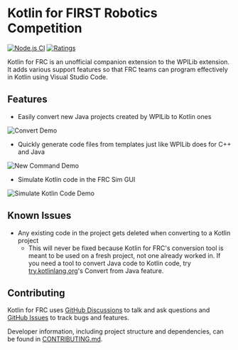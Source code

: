 # Kotlin for FIRST Robotics Competition

[![Node.js CI](https://github.com/zPaw/kotlin-for-frc/workflows/Node.js%20CI/badge.svg?branch=master&event=push)](https://github.com/zPaw/kotlin-for-frc/actions)
[![Ratings](https://vsmarketplacebadge.apphb.com/rating/brenek.kotlin-for-frc.svg)](https://marketplace.visualstudio.com/items?itemName=brenek.kotlin-for-frc)

Kotlin for FRC is an unofficial companion extension to the WPILib extension. It adds various support features so that FRC teams can program effectively in Kotlin using Visual Studio Code.

## Features

* Easily convert new Java projects created by WPILib to Kotlin ones

![Convert Demo](https://raw.githubusercontent.com/zPaw/kotlin-for-frc/master/images/convertDemo.gif)

* Quickly generate code files from templates just like WPILib does for C++ and Java

![New Command Demo](https://raw.githubusercontent.com/zPaw/kotlin-for-frc/master/images/newCommandDemo.gif)

* Simulate Kotlin code in the FRC Sim GUI

![Simulate Kotlin Code Demo](https://raw.githubusercontent.com/zPaw/kotlin-for-frc/master/images/simulateDemo.gif)

## Known Issues

* Any existing code in the project gets deleted when converting to a Kotlin project
  * This will never be fixed because Kotlin for FRC's conversion tool is meant to be used on a fresh project, not one already worked in. If you need a tool to convert Java code to Kotlin code, try [try.kotlinlang.org](https://try.kotlinlang.org)'s Convert from Java feature.

## Contributing

Kotlin for FRC uses [GitHub Discussions](https://github.com/zPaw/kotlin-for-frc/discussions) to talk and ask questions and [GitHub Issues](https://github.com/zPaw/kotlin-for-frc/issues) to track bugs and features.

Developer information, including project structure and dependencies, can be found in [CONTRIBUTING.md](https://github.com/zPaw/kotlin-for-frc/blob/master/CONTRIBUTING.md).
